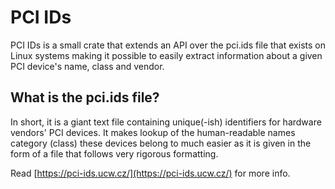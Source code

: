 # PCI IDs
PCI IDs is a small crate that extends an API over the pci.ids file that exists on Linux systems making it possible to easily extract information about a given PCI device's name, class and vendor.

## What is the pci.ids file?
In short, it is a giant text file containing unique(-ish) identifiers for hardware vendors' PCI devices. It makes lookup of the human-readable names category (class) these devices belong to much easier as it is given in the form of a file that follows very rigorous formatting.

Read [https://pci-ids.ucw.cz/](https://pci-ids.ucw.cz/) for more info.
